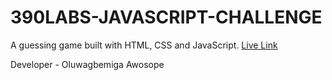 # 390LABS-JAVASCRIPT-CHALLENGE

A guessing game built with HTML, CSS and JavaScript.
[Live Link](https://jailbreak-101.github.io/390LABS-JAVASCRIPT-CHALLENGE/)

Developer - Oluwagbemiga Awosope
